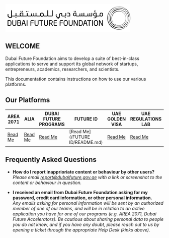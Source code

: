 ![DFF Logo](GENERAL/dff_logo2.png)


## WELCOME <br>

Dubai Future Foundation aims to develop a suite of best-in-class applications to serve and support its global network of startups, entrepreneurs, academics, researchers, and scientists.

This documentation contains instructions on how to use our various platforms. 

## Our Platforms <br>

| **AREA 2071**     | **ALIA**     | **DUBAI FUTURE PROGRAMS**           | **FUTURE ID**           | **UAE GOLDEN VISA** |**UAE REGULATIONS LAB** |
|-------------------------------------|-------------------------------------|-------------------------------------|-------------------------------|-----------------------------------|---------------------------------------------|
| [Read Me](/AREA/README.md) | [Read Me](/ALIA/README.md) | [Read Me](/PROGRAMS/README.md) | [Read Me](/FUTURE ID/README.md) | [Read Me](/VISA/README.md) | [Read Me](/REGLAB/README.md) |


## Frequently Asked Questions <br>

* **How do I report inapprioriate content or behaviour by other users?**<br>
  *Please email report@dubaifuture.gov.ae with a link or screenshot to the content or behaviour in question.*

* **I received an email from Dubai Future Foundation asking for my password, credit card information, or other personal information.**<br>
  *Any emails asking for personal information will be sent by an authorized member of one of our teams, and will be in relation to an active application you have for one of our programs (e.g. AREA 2071, Dubai Future Accelerators). Be cautious about sharing personal data to people you do not know, and if you have any doubt, please reach out to us by opening a ticket through the appropriate Help Desk (kinks above).*

